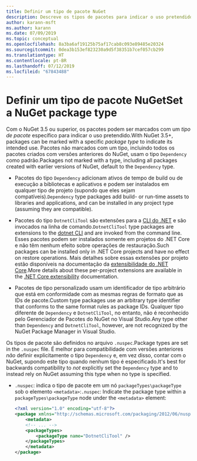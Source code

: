 ```yaml
---
title: Definir um tipo de pacote NuGet
description: Descreve os tipos de pacotes para indicar o uso pretendido de um pacote.
author: karann-msft
ms.author: karann
ms.date: 07/09/2019
ms.topic: conceptual
ms.openlocfilehash: 8a3ba6af19125b75af17cab8c093e89485e20324
ms.sourcegitcommit: 0dea3b153ef823230a9d5f38351b7cef057cb299
ms.translationtype: HT
ms.contentlocale: pt-BR
ms.lasthandoff: 07/12/2019
ms.locfileid: "67843488"
---
```

# <a name="set-a-nuget-package-type"></a><span data-ttu-id="31c10-103">Definir um tipo de pacote NuGet</span><span class="sxs-lookup"><span data-stu-id="31c10-103">Set a NuGet package type</span></span>

<span data-ttu-id="31c10-104">Com o NuGet 3.5 ou superior, os pacotes podem ser marcados com um *tipo de pacote* específico para indicar o uso pretendido.</span><span class="sxs-lookup"><span data-stu-id="31c10-104">With NuGet 3.5+, packages can be marked with a specific *package type* to indicate its intended use.</span></span> <span data-ttu-id="31c10-105">Pacotes não marcados com um tipo, incluindo todos os pacotes criados com versões anteriores do NuGet, usam o tipo `Dependency` como padrão.</span><span class="sxs-lookup"><span data-stu-id="31c10-105">Packages not marked with a type, including all packages created with earlier versions of NuGet, default to the `Dependency` type.</span></span>

- <span data-ttu-id="31c10-106">Pacotes do tipo `Dependency` adicionam ativos de tempo de build ou de execução a bibliotecas e aplicativos e podem ser instalados em qualquer tipo de projeto (supondo que eles sejam compatíveis).</span><span class="sxs-lookup"><span data-stu-id="31c10-106">`Dependency` type packages add build- or run-time assets to libraries and applications, and can be installed in any project type (assuming they are compatible).</span></span>

- <span data-ttu-id="31c10-107">Pacotes do tipo `DotnetCliTool` são extensões para a [CLI do .NET](/dotnet/articles/core/tools/index) e são invocados na linha de comando.</span><span class="sxs-lookup"><span data-stu-id="31c10-107">`DotnetCliTool` type packages are extensions to the [dotnet CLI](/dotnet/articles/core/tools/index) and are invoked from the command line.</span></span> <span data-ttu-id="31c10-108">Esses pacotes podem ser instalados somente em projetos do .NET Core e não têm nenhum efeito sobre operações de restauração.</span><span class="sxs-lookup"><span data-stu-id="31c10-108">Such packages can be installed only in .NET Core projects and have no effect on restore operations.</span></span> <span data-ttu-id="31c10-109">Mais detalhes sobre essas extensões por projeto estão disponíveis na documentação da [extensibilidade do .NET Core](/dotnet/articles/core/tools/extensibility#per-project-based-extensibility).</span><span class="sxs-lookup"><span data-stu-id="31c10-109">More details about these per-project extensions are available in the  [.NET Core extensibility](/dotnet/articles/core/tools/extensibility#per-project-based-extensibility) documentation.</span></span>

- <span data-ttu-id="31c10-110">Pacotes de tipo personalizado usam um identificador de tipo arbitrário que está em conformidade com as mesmas regras de formato que as IDs de pacote.</span><span class="sxs-lookup"><span data-stu-id="31c10-110">Custom type packages use an arbitrary type identifier that conforms to the same format rules as package IDs.</span></span> <span data-ttu-id="31c10-111">Qualquer tipo diferente de `Dependency` e `DotnetCliTool`, no entanto, não é reconhecido pelo Gerenciador de Pacotes do NuGet no Visual Studio.</span><span class="sxs-lookup"><span data-stu-id="31c10-111">Any type other than `Dependency` and `DotnetCliTool`, however, are not recognized by the NuGet Package Manager in Visual Studio.</span></span>

<span data-ttu-id="31c10-112">Os tipos de pacote são definidos no arquivo `.nuspec`.</span><span class="sxs-lookup"><span data-stu-id="31c10-112">Package types are set in the `.nuspec` file.</span></span> <span data-ttu-id="31c10-113">É melhor para compatibilidade com versões anteriores *não* definir explicitamente o tipo `Dependency` e, em vez disso, contar com o NuGet, supondo este tipo quando nenhum tipo é especificado.</span><span class="sxs-lookup"><span data-stu-id="31c10-113">It's best for backwards compatibility to *not* explicitly set the `Dependency` type and to instead rely on NuGet assuming this type when no type is specified.</span></span>

- <span data-ttu-id="31c10-114">`.nuspec`: indica o tipo de pacote em um nó `packageTypes\packageType` sob o elemento `<metadata>`:</span><span class="sxs-lookup"><span data-stu-id="31c10-114">`.nuspec`: Indicate the package type within a `packageTypes\packageType` node under the `<metadata>` element:</span></span>

    ```xml
    <?xml version="1.0" encoding="utf-8"?>
    <package xmlns="http://schemas.microsoft.com/packaging/2012/06/nuspec.xsd">
        <metadata>
        <!-- ... -->
        <packageTypes>
            <packageType name="DotnetCliTool" />
        </packageTypes>
        </metadata>
    </package>
    ```
